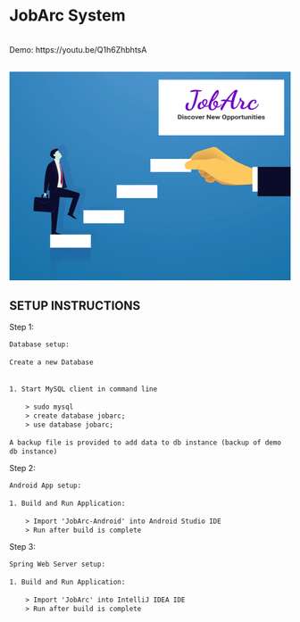 # JobArc System

<br>
Demo: https://youtu.be/Q1h6ZhbhtsA
<br>
<br>

![JobArcSystem](jobarc_banner.jpg)



## SETUP INSTRUCTIONS

Step 1:

	Database setup:

	Create a new Database 


	1. Start MySQL client in command line

		> sudo mysql 
		> create database jobarc;
		> use database jobarc;

	A backup file is provided to add data to db instance (backup of demo db instance)

Step 2: 
	
	Android App setup:

	1. Build and Run Application:

		> Import 'JobArc-Android' into Android Studio IDE
		> Run after build is complete 

Step 3: 	
	
	Spring Web Server setup:

	1. Build and Run Application:

		> Import 'JobArc' into IntelliJ IDEA IDE
		> Run after build is complete 

